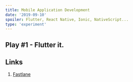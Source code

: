 ```yaml
---
title: Mobile Application Development
date: '2019-09-10'
spoiler: Flutter, React Native, Ionic, NativeScript...
type: 'experiment'
---
```


## Play #1 - Flutter it.


## Links

1. [Fastlane](https://github.com/fastlane/fastlane)



